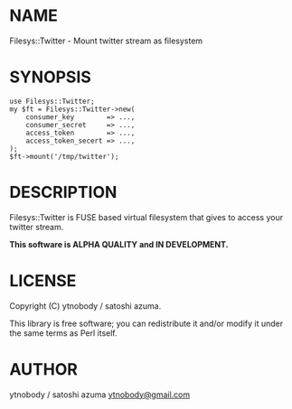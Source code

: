 # NAME

Filesys::Twitter - Mount twitter stream as filesystem

# SYNOPSIS

    use Filesys::Twitter;
    my $ft = Filesys::Twitter->new(
        consumer_key        => ...,
        consumer_secret     => ...,
        access_token        => ...,
        access_token_secert => ...,
    );
    $ft->mount('/tmp/twitter');

# DESCRIPTION

Filesys::Twitter is FUSE based virtual filesystem that gives to access your twitter stream.

__This software is ALPHA QUALITY and IN DEVELOPMENT.__

# LICENSE

Copyright (C) ytnobody / satoshi azuma.

This library is free software; you can redistribute it and/or modify
it under the same terms as Perl itself.

# AUTHOR

ytnobody / satoshi azuma <ytnobody@gmail.com>
